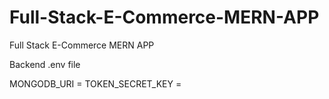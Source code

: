 # Full-Stack-E-Commerce-MERN-APP
Full Stack E-Commerce MERN APP

Backend .env file 

MONGODB_URI = 
TOKEN_SECRET_KEY =



